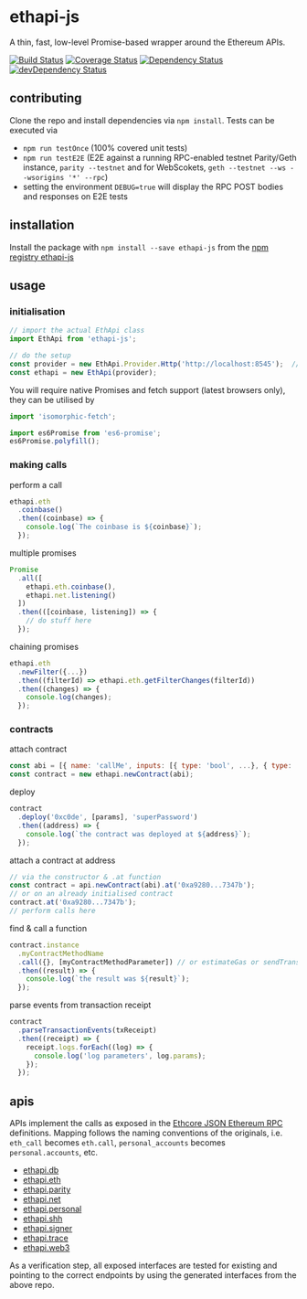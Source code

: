 # ethapi-js

A thin, fast, low-level Promise-based wrapper around the Ethereum APIs.

[![Build Status](https://travis-ci.org/jacogr/ethapi-js.svg?branch=master)](https://travis-ci.org/jacogr/ethapi-js)
[![Coverage Status](https://coveralls.io/repos/github/jacogr/ethapi-js/badge.svg?branch=master)](https://coveralls.io/github/jacogr/ethapi-js?branch=master)
[![Dependency Status](https://david-dm.org/jacogr/ethapi-js.svg)](https://david-dm.org/jacogr/ethapi-js)
[![devDependency Status](https://david-dm.org/jacogr/ethapi-js/dev-status.svg)](https://david-dm.org/jacogr/ethapi-js#info=devDependencies)

## contributing

Clone the repo and install dependencies via `npm install`. Tests can be executed via

- `npm run testOnce` (100% covered unit tests)
- `npm run testE2E` (E2E against a running RPC-enabled testnet Parity/Geth instance, `parity --testnet` and for WebScokets, `geth --testnet --ws --wsorigins '*' --rpc`)
- setting the environment `DEBUG=true` will display the RPC POST bodies and responses on E2E tests

## installation

Install the package with `npm install --save ethapi-js` from the [npm registry ethapi-js](https://www.npmjs.com/package/ethapi-js)

## usage

### initialisation

```javascript
// import the actual EthApi class
import EthApi from 'ethapi-js';

// do the setup
const provider = new EthApi.Provider.Http('http://localhost:8545');  // or .Ws('ws://localhost:8546')
const ethapi = new EthApi(provider);
```

You will require native Promises and fetch support (latest browsers only), they can be utilised by

```javascript
import 'isomorphic-fetch';

import es6Promise from 'es6-promise';
es6Promise.polyfill();
```

### making calls

perform a call

```javascript
ethapi.eth
  .coinbase()
  .then((coinbase) => {
    console.log(`The coinbase is ${coinbase}`);
  });
```

multiple promises

```javascript
Promise
  .all([
    ethapi.eth.coinbase(),
    ethapi.net.listening()
  ])
  .then(([coinbase, listening]) => {
    // do stuff here
  });
```

chaining promises

```javascript
ethapi.eth
  .newFilter({...})
  .then((filterId) => ethapi.eth.getFilterChanges(filterId))
  .then((changes) => {
    console.log(changes);
  });
```

### contracts

attach contract

```javascript
const abi = [{ name: 'callMe', inputs: [{ type: 'bool', ...}, { type: 'string', ...}]}, ...abi...];
const contract = new ethapi.newContract(abi);
```

deploy

```javascript
contract
  .deploy('0xc0de', [params], 'superPassword')
  .then((address) => {
    console.log(`the contract was deployed at ${address}`);
  });
```

attach a contract at address

```javascript
// via the constructor & .at function
const contract = api.newContract(abi).at('0xa9280...7347b');
// or on an already initialised contract
contract.at('0xa9280...7347b');
// perform calls here
```

find & call a function

```javascript
contract.instance
  .myContractMethodName
  .call({}, [myContractMethodParameter]) // or estimateGas or sendTransaction
  .then((result) => {
    console.log(`the result was ${result}`);
  });
```

parse events from transaction receipt

```javascript
contract
  .parseTransactionEvents(txReceipt)
  .then((receipt) => {
    receipt.logs.forEach((log) => {
      console.log('log parameters', log.params);
    });
  });
```

## apis

APIs implement the calls as exposed in the [Ethcore JSON Ethereum RPC](https://github.com/paritytech/ethereum-rpc-json/) definitions. Mapping follows the naming conventions of the originals, i.e. `eth_call` becomes `eth.call`, `personal_accounts` becomes `personal.accounts`, etc.

- [ethapi.db](https://github.com/paritytech/ethereum-rpc-json/blob/master/interfaces.md#db)
- [ethapi.eth](https://github.com/paritytech/ethereum-rpc-json/blob/master/interfaces.md#eth)
- [ethapi.parity](https://github.com/paritytech/ethereum-rpc-json/blob/master/interfaces.md#parity)
- [ethapi.net](https://github.com/paritytech/ethereum-rpc-json/blob/master/interfaces.md#net)
- [ethapi.personal](https://github.com/paritytech/ethereum-rpc-json/blob/master/interfaces.md#personal)
- [ethapi.shh](https://github.com/paritytech/ethereum-rpc-json/blob/master/interfaces.md#shh)
- [ethapi.signer](https://github.com/paritytech/ethereum-rpc-json/blob/master/interfaces.md#signer)
- [ethapi.trace](https://github.com/paritytech/ethereum-rpc-json/blob/master/interfaces.md#trace)
- [ethapi.web3](https://github.com/paritytech/ethereum-rpc-json/blob/master/interfaces.md#web3)

As a verification step, all exposed interfaces are tested for existing and pointing to the correct endpoints by using the generated interfaces from the above repo.

